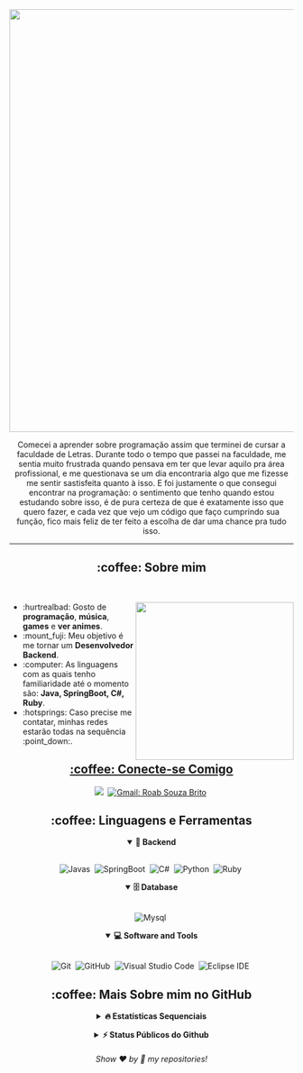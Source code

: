 <div align="center"> 
  <img width="750px" src="images/message.gif"/>
</div>
<p align="center">Comecei a aprender sobre programação assim que terminei de cursar a faculdade de Letras. Durante todo o tempo que passei na faculdade, me sentia muito frustrada quando pensava em ter que levar aquilo pra área profissional, e me questionava se um dia encontraria algo que me fizesse me sentir sastisfeita quanto à isso. E foi justamente o que consegui encontrar na programação: o sentimento que tenho quando estou estudando sobre isso, é de pura certeza de que é exatamente isso que quero fazer, e cada vez que vejo um código que faço cumprindo sua função, fico mais feliz de ter feito a escolha de dar uma chance pra tudo isso. </p>
<hr/>

<h2 align="center">:coffee: Sobre mim</h2>
<br>

<div>
  <img align="right" width="280px" src="images/computer.gif"/>

  <ul>
    <li>:hurtrealbad: Gosto de <b>programação</b>, <b>música</b>, <b>games</b> e <b>ver animes</b>.</li>
    <li>:mount_fuji: Meu objetivo é me tornar um <b>Desenvolvedor Backend</b>.</li>
    <li>:computer: As linguagens com as quais tenho familiaridade até o momento são: <b>Java, SpringBoot, C#, Ruby</b>.</li>
    <li>:hotsprings: Caso precise me contatar, minhas redes estarão todas na sequência :point_down:.</li>
  </ul>
</div>

<div>
  <a href="https://github.com/lrsslv">
</div>

<h2 align="center">:coffee: Conecte-se Comigo</h2>

<div align = "center">

<a href="https://www.linkedin.com/in/roab-brito-8236711a4/" target="_blank"><img src="https://img.shields.io/badge/-LinkedIn-%230077B5?style=for-the-badge&logo=linkedin&logoColor=white"></a>&nbsp;
[![Gmail: Roab Souza Brito](https://img.shields.io/badge/-gmail-red?style=for-the-badge&logo=Gmail&logoColor=white&link=mailto:roabsouza144@gmail.com)](mailto:roabsouza144@gmail.com)&nbsp;

<!-- <a href="https://instagram.com/victorj.021?igshid=MzNlNGNkZWQ4Mg==" target="_blank"><img src="https://img.shields.io/badge/-Instagram-%23E4405F?style=for-the-badge&logo=instagram&logoColor=white"></a>&nbsp;
 <a href="https://discord.gg/f65nxQt7UV" target="_blank"><img src="https://img.shields.io/badge/Discord-7289DA?style=for-the-badge&logo=discord&logoColor=white"></a>&nbsp;](url) -->
  
</div>

<div align = "center">

<h2 align="center">:coffee: Linguagens e Ferramentas</h2>

<details open>
<summary><b>🧰 Backend </b></summary>
<br>
  

![Javas](https://img.shields.io/badge/Java-ED8B00?style=for-the-badge&logo=openjdk&logoColor=white)&nbsp;
![SpringBoot](https://img.shields.io/badge/Spring-6DB33F?style=for-the-badge&logo=spring&logoColor=white)&nbsp;
![C#](https://img.shields.io/badge/C%23-239120?style=for-the-badge&logo=c-sharp&logoColor=white)&nbsp;
![Python](https://img.shields.io/badge/Python-3776AB?style=for-the-badge&logo=python&logoColor=white)&nbsp;
![Ruby](https://img.shields.io/badge/Ruby-CC342D?style=for-the-badge&logo=ruby&logoColor=white)&nbsp;


<details open>
<summary><b>🗄️ Database</b></summary>
<br>

![Mysql](https://img.shields.io/badge/MySQL-00000F?style=for-the-badge&logo=mysql&logoColor=white)&nbsp;
</details>

<details open>
<summary><b>💻 Software and Tools</b></summary>
<br>

![Git](https://img.shields.io/badge/-git-red?style=for-the-badge&logo=Git&logoColor=white)&nbsp;
![GitHub](https://img.shields.io/badge/-GitHub-181717?style=for-the-badge&logo=github)&nbsp;
![Visual Studio Code](https://img.shields.io/badge/-VSCODE-007ACC?style=for-the-badge&&logo=visual-studio-code&logoColor=white)&nbsp;
![Eclipse IDE](https://img.shields.io/badge/Eclipse-2C2255?style=for-the-badge&logo=eclipse&logoColor=white)&nbsp;


</details>

</div>

<h2 align="center">:coffee: Mais Sobre mim no GitHub</h2>

<details align="center">
<summary><b>🔥 Estatísticas Sequenciais</b></summary>
<br>
<p align="center">
<img src="http://github-readme-streak-stats.herokuapp.com?user=RoabSouza&theme=radical&hide_border=true" alt="RoabSouza" width="390"/>
</p>
</details>
  
<!-- BLOG-POST-LIST:END -->
</p>
</details>

<details align="center">
<summary><b>⚡ Status Públicos do Github</b></summary>
<br>
<p align="center">
<img height="180em" src="https://github-readme-stats.vercel.app/apiusername=RoabSouza&show_icons=true&theme=tokyonight&include_all_commits=true&count_private=true"/>
<img height="180em" src="https://github-readme-stats.vercel.app/api/top-langs/?username=RoabSouza&layout=compact&langs_count=6&theme=radical"/>
</p>
</details>

<h6 align="center">Show ❤️ by 🌟 my repositories!</h6>
